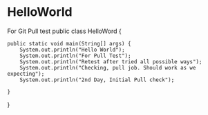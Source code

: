 # HelloWorld
For Git Pull test
public class HelloWord {

	public static void main(String[] args) {
		System.out.println("Hello World");
		System.out.println("For Pull Test");
		System.out.println("Retest after tried all possible ways");
		System.out.println("Checking, pull job. Should work as we expecting");
		System.out.println("2nd Day, Initial Pull check");

	}

}
